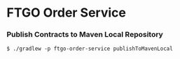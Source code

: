 # FTGO Order Service

### Publish Contracts to Maven Local Repository

```console
$ ./gradlew -p ftgo-order-service publishToMavenLocal
```
